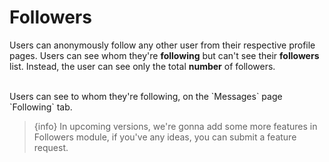 # Followers

Users can anonymously follow any other user from their respective profile pages. Users can see whom they're **following** but can't see their **followers** list. Instead, the user can see only the total **number** of followers.

<br>
Users can see to whom they're following, on the `Messages` page `Following` tab.
 
> {info} In upcoming versions, we're gonna add some more features in Followers module, if you've any ideas, you can submit a feature request.